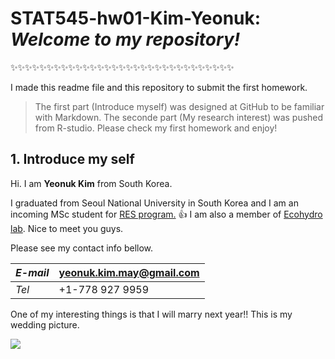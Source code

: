 # STAT545-hw01-Kim-Yeonuk: *Welcome to my repository!* 
:sparkles::sparkles::sparkles::sparkles::sparkles::sparkles::sparkles::sparkles::sparkles::sparkles::sparkles::sparkles::sparkles::sparkles::sparkles::sparkles::sparkles::sparkles::sparkles::sparkles::sparkles::sparkles::sparkles::sparkles::sparkles::sparkles::sparkles::sparkles::sparkles::sparkles::sparkles:

I made this readme file and this repository to submit the first homework. 

> The first part (Introduce myself) was designed at GitHub to be familiar with Markdown.
> The seconde part (My research interest) was pushed from R-studio. Please check my first homework and enjoy!


## 1. Introduce my self

Hi. I am **Yeonuk Kim** from South Korea.

I graduated from Seoul National University in South Korea and I am an incoming MSc student for [RES program.](http://ires.ubc.ca/) :thumbsup: I am also a member of [Ecohydro lab](http://ecohydro.ires.ubc.ca/). Nice to meet you guys.

Please see my contact info bellow.

  *E-mail*  | yeonuk.kim.may@gmail.com
  ----------|-------------------------
   *Tel*    |     +1-778 927 9959     

One of my interesting things is that I will marry next year!! This is my wedding picture. 

![ ](STAT545-hw01-Kim-Yeonuk/background.png)

